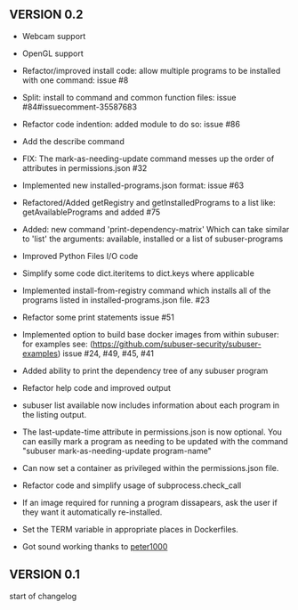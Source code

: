 VERSION 0.2
-------------

* Webcam support

* OpenGL support

* Refactor/improved install code: allow multiple programs to be installed with one command: issue #8

* Split: install to command and common function files: issue #84#issuecomment-35587683

* Refactor code indention: added module to do so: issue #86

* Add the describe command

* FIX: The mark-as-needing-update command messes up the order of attributes in permissions.json #32

* Implemented new installed-programs.json format: issue #63

* Refactored/Added getRegistry and getInstalledPrograms to a list like: getAvailablePrograms and added #75

* Added: new command 'print-dependency-matrix' Which can take similar to 'list' the arguments: available, installed or a list of subuser-programs

* Improved Python Files I/O code

* Simplify some code dict.iteritems to dict.keys where applicable

* Implemented install-from-registry command which installs all of the programs listed in installed-programs.json file. #23

* Refactor some print statements
  issue #51
  
* Implemented option to build base docker images from within subuser: 
  for examples see: (https://github.com/subuser-security/subuser-examples)
  issue #24, #49, #45, #41
  
* Added ability to print the dependency tree of any subuser program

* Refactor help code and improved output

* subuser list available now includes information about each program in the listing output.

* The last-update-time attribute in permissions.json is now optional.  You can easilly mark a program as needing to be updated with the command "subuser mark-as-needing-update program-name"

* Can now set a container as privileged within the permissions.json file.

* Refactor code and simplify usage of subprocess.check_call

* If an image required for running a program dissapears, ask the user if they want it automatically re-installed.

* Set the TERM variable in appropriate places in Dockerfiles.

* Got sound working thanks to [peter1000](https://github.com/timthelion/subuser/pull/22)

VERSION 0.1
-------------
start of changelog

